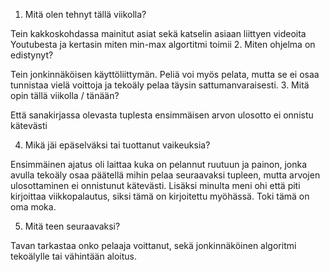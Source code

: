 
1. Mitä olen tehnyt tällä viikolla?

Tein kakkoskohdassa mainitut asiat sekä katselin asiaan liittyen videoita Youtubesta ja kertasin miten min-max algortitmi toimii
2. Miten ohjelma on edistynyt?

Tein jonkinnäköisen käyttöliittymän. Peliä voi myös pelata, mutta se ei osaa tunnistaa vielä voittoja ja tekoäly pelaa täysin sattumanvaraisesti.
3. Mitä opin tällä viikolla / tänään?

Että sanakirjassa olevasta tuplesta ensimmäisen arvon ulosotto ei onnistu kätevästi

4. Mikä jäi epäselväksi tai tuottanut vaikeuksia?

Ensimmäinen ajatus oli laittaa kuka on pelannut ruutuun ja painon, jonka avulla tekoäly osaa päätellä mihin pelaa seuraavaksi tupleen, mutta arvojen ulosottaminen ei onnistunut kätevästi. Lisäksi minulta meni ohi että piti kirjoittaa viikkopalautus, siksi tämä on kirjoitettu myöhässä. Toki tämä on oma moka.

5. Mitä teen seuraavaksi?

Tavan tarkastaa onko pelaaja voittanut, sekä jonkinnäköinen algoritmi tekoälylle tai vähintään aloitus.
